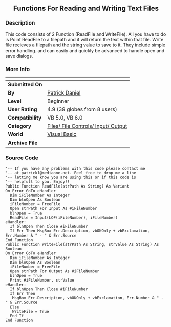 ﻿<div align="center">

## Functions For Reading and Writing Text Files


</div>

### Description

This code consists of 2 Function (ReadFile and WriteFile). All you have to do is Point ReadFile to a filepath and it will return the text within that file. Write file recieves a filepath and the string value to save to it. They include simple error handling..and can easily and quickly be advanced to handle open and save dialogs.
 
### More Info
 


<span>             |<span>
---                |---
**Submitted On**   |
**By**             |[Patrick Daniel](https://github.com/Planet-Source-Code/PSCIndex/blob/master/ByAuthor/patrick-daniel.md)
**Level**          |Beginner
**User Rating**    |4.9 (39 globes from 8 users)
**Compatibility**  |VB 5\.0, VB 6\.0
**Category**       |[Files/ File Controls/ Input/ Output](https://github.com/Planet-Source-Code/PSCIndex/blob/master/ByCategory/files-file-controls-input-output__1-3.md)
**World**          |[Visual Basic](https://github.com/Planet-Source-Code/PSCIndex/blob/master/ByWorld/visual-basic.md)
**Archive File**   |[](https://github.com/Planet-Source-Code/patrick-daniel-functions-for-reading-and-writing-text-files__1-24050/archive/master.zip)





### Source Code

```
'-- If you have any problems with this code please contact me
'-- at patrick1@mediaone.net. Feel free to drop me a line
'-- letting me know you are using this or if this code is
'-- helpfull to you. Enjoy!!
Public Function ReadFile(strPath As String) As Variant
On Error GoTo eHandler
  Dim iFileNumber As Integer
  Dim blnOpen As Boolean
  iFileNumber = FreeFile
  Open strPath For Input As #iFileNumber
  blnOpen = True
  ReadFile = Input(LOF(iFileNumber), iFileNumber)
eHandler:
  If blnOpen Then Close #iFileNumber
  If Err Then MsgBox Err.Description, vbOKOnly + vbExclamation, Err.Number & " - " & Err.Source
End Function
Public Function WriteFile(strPath As String, strValue As String) As Boolean
On Error GoTo eHandler
  Dim iFileNumber As Integer
  Dim blnOpen As Boolean
  iFileNumber = FreeFile
  Open strPath For Output As #iFileNumber
  blnOpen = True
  Print #iFileNumber, strValue
eHandler:
  If blnOpen Then Close #iFileNumber
  If Err Then
   MsgBox Err.Description, vbOKOnly + vbExclamation, Err.Number & " - " & Err.Source
  Else
   WriteFile = True
  End If
End Function
```

